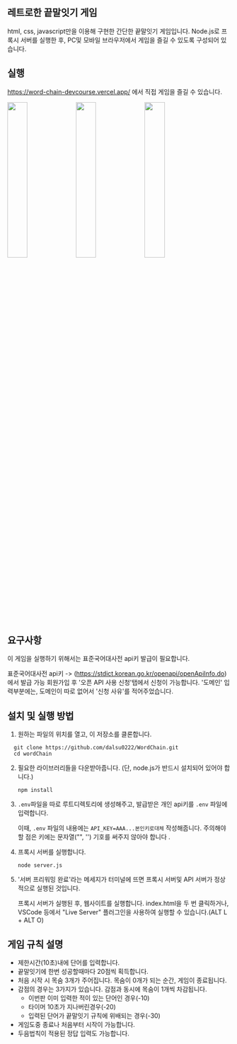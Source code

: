 ## 레트로한 끝말잇기 게임

html, css, javascript만을 이용해 구현한 간단한 끝말잇기 게임입니다.
Node.js로 프록시 서버를 실행한 후, PC및 모바일 브라우저에서 게임을 즐길 수 있도록 구성되어 있습니다.

## 실행

https://word-chain-devcourse.vercel.app/ 에서 직접 게임을 즐길 수 있습니다.

<img src="https://github.com/user-attachments/assets/a9ec71d8-13f5-48a4-b5be-53455989922c" width="30%" style="display:inline-block;">
<img src="https://github.com/user-attachments/assets/7adbf853-fd76-41e9-a3f9-5d80632c7444" width="30%" style="display:inline-block;">
<img src="https://github.com/user-attachments/assets/587670cd-d6cc-47fd-b998-77d813a4b3de" width="30%" style="display:inline-block;">

## 요구사항

이 게임을 실행하기 위해서는 표준국어대사전 api키 발급이 필요합니다.

표준국어대사전 api키 -> (https://stdict.korean.go.kr/openapi/openApiInfo.do) 에서 발급 가능
회원가입 후 '오픈 API 사용 신청'탭에서 신청이 가능합니다. '도메인' 입력부분에는, 도메인이 따로 없어서 '신청 사유'를 적어주었습니다.

## 설치 및 실행 방법

1. 원하는 파일의 위치를 열고, 이 저장소를 클론합니다.

```
  git clone https://github.com/dalsu0222/WordChain.git
  cd wordChain
```

2. 필요한 라이브러리들을 다운받아줍니다. (단, node.js가 반드시 설치되어 있어야 합니다.)

   `npm install`

3. `.env`파일을 따로 루트디렉토리에 생성해주고, 발급받은 개인 api키를 `.env` 파일에 입력합니다.

   이때, `.env` 파일의 내용에는 `API_KEY=AAA...본인키로대체` 작성해줍니다. 주의해야할 점은 키에는 문자열("", '') 기호를 써주지 않아야 합니다 .

4. 프록시 서버를 실행합니다.

   `node server.js`

5. '서버 프리워밍 완료'라는 메세지가 터미널에 뜨면 프록시 서버및 API 서버가 정상적으로 실행된 것입니다.

   프록시 서버가 실행된 후, 웹사이트를 실행합니다. index.html을 두 번 클릭하거나, VSCode 등에서 "Live Server" 플러그인을 사용하여 실행할 수 있습니다.(ALT L + ALT O)

## 게임 규칙 설명

- 제한시간(10초)내에 단어를 입력합니다.
- 끝말잇기에 한번 성공할때마다 20점씩 획득합니다.
- 처음 시작 시 목숨 3개가 주어집니다. 목숨이 0개가 되는 순간, 게임이 종료됩니다.
- 감점의 경우는 3가지가 있습니다. 감점과 동시에 목숨이 1개씩 차감됩니다.
  - 이번판 이미 입력한 적이 있는 단어인 경우(-10)
  - 타이머 10초가 지나버린경우(-20)
  - 입력된 단어가 끝말잇기 규칙에 위배되는 경우(-30)
- 게임도중 종료나 처음부터 시작이 가능합니다.
- 두음법칙이 적용된 정답 입력도 가능합니다.
